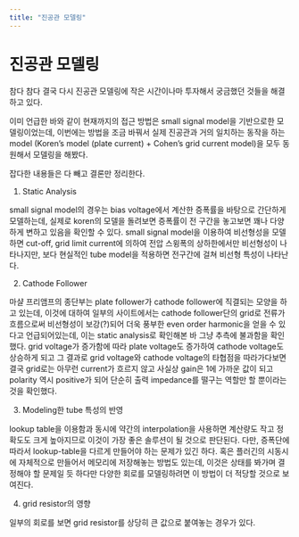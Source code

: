 ```yaml
---
title: "진공관 모델링"
---
```

# 진공관 모델링


참다 참다 결국 다시 진공관 모델링에 작은 시간이나마 투자해서 궁금했던 것들을 해결하고 있다.




이미 언급한 바와 같이 현재까지의 접근 방법은 small signal model을 기반으로한 모델링이었는데, 이번에는 방법을 조금 바꿔서 실제 진공관과 거의 일치하는 동작을 하는 model (Koren’s model (plate current) + Cohen’s grid current model)을 모두 동원해서 모델링을 해봤다.




잡다한 내용들은 다 빼고 결론만 정리한다.




1) Static Analysis




small signal model의 경우는 bias voltage에서 계산한 증폭률을 바탕으로 간단하게 모델하는데, 실제로 koren의 모델을 돌려보면 증폭률이 전 구간을 놓고보면 꽤나 다양하게 변하고 있음을 확인할 수 있다. small signal model을 이용하여 비선형성을 모델하면 cut-off, grid limit current에 의하여 전압 스윙폭의 상하한에서만 비선형성이 나타나지만, 보다 현실적인 tube model을 적용하면 전구간에 걸쳐 비선형 특성이 나타난다.




2) Cathode Follower




마샬 프리앰프의 종단부는 plate follower가 cathode follower에 직결되는 모양을 하고 있는데, 이것에 대하여 일부의 사이트에서는 cathode follower단의 grid로 전류가 흐름으로써 비선형성이 보강(?)되어 더욱 풍부한 even order harmonic을 얻을 수 있다고 언급되어있는데, 이는 static analysis로 확인해본 바 그냥 추측에 불과함을 확인했다. grid voltage가 증가함에 따라 plate voltage도 증가하여 cathode voltage도 상승하게 되고 그 결과로 grid voltage와 cathode voltage의 타협점을 따라가다보면 결국 grid로는 아무런 current가 흐르지 않고 사실상 gain은 1에 가까운 값이 되고 polarity 역시 positive가 되어 단순히 출력 impedance를 떨구는 역할만 할 뿐이라는 것을 확인했다.




3) Modeling한 tube 특성의 반영




lookup table을 이용함과 동시에 약간의 interpolation을 사용하면 계산량도 작고 정확도도 크게 높아지므로 이것이 가장 좋은 솔루션이 될 것으로 판단된다. 다만, 증폭단에 따라서 lookup-table을 다르게 만들어야 하는 문제가 있긴 하다. 혹은 플러긴의 시동시에 자체적으로 만들어서 메모리에 저장해놓는 방법도 있는데, 이것은 상태를 봐가며 결정해야 할 문제일 듯 하다만 다양한 회로를 모델링하려면 이 방법이 더 적당할 것으로 보여진다.




4) grid resistor의 영향




일부의 회로를 보면 grid resistor를 상당히 큰 값으로 붙여놓는 경우가 있다. 


